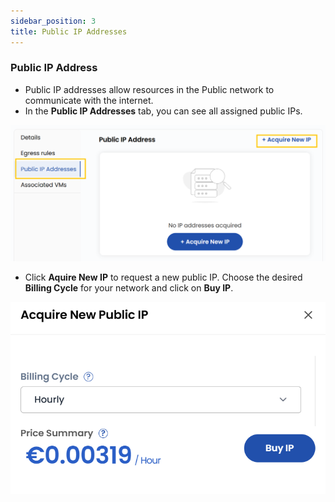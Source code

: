 ```yaml
---
sidebar_position: 3
title: Public IP Addresses
---
```


### **Public IP Address**

- Public IP addresses allow resources in the Public network to communicate with the internet.
- In the **Public IP Addresses** tab, you can see all assigned public IPs.

![alt text](images/pub_net_4.png)

- Click **Aquire New IP** to request a new public IP. Choose the desired **Billing Cycle** for your network and click on **Buy IP**.

![alt text](images/vpc_net_6.png)